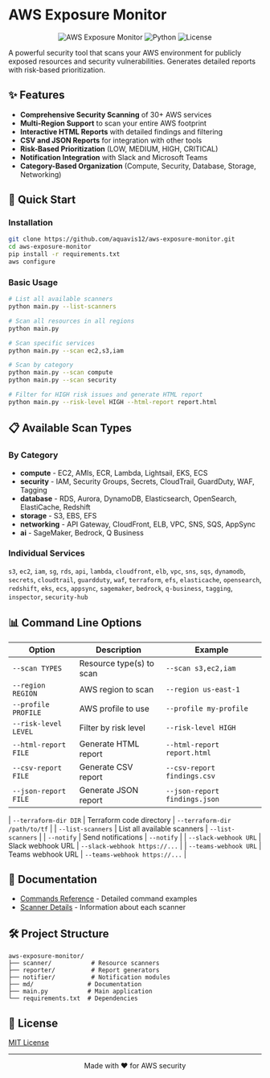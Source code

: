 # AWS Exposure Monitor

<div align="center">

![AWS Exposure Monitor](https://img.shields.io/badge/AWS-Security%20Monitoring-orange?style=for-the-badge&logo=amazon-aws)
![Python](https://img.shields.io/badge/Python-3.7+-blue?style=for-the-badge&logo=python)
![License](https://img.shields.io/badge/License-MIT-green?style=for-the-badge)

</div>

A powerful security tool that scans your AWS environment for publicly exposed resources and security vulnerabilities. Generates detailed reports with risk-based prioritization.

## ✨ Features

- **Comprehensive Security Scanning** of 30+ AWS services
- **Multi-Region Support** to scan your entire AWS footprint
- **Interactive HTML Reports** with detailed findings and filtering
- **CSV and JSON Reports** for integration with other tools
- **Risk-Based Prioritization** (LOW, MEDIUM, HIGH, CRITICAL)
- **Notification Integration** with Slack and Microsoft Teams
- **Category-Based Organization** (Compute, Security, Database, Storage, Networking)

## 🚀 Quick Start

### Installation

```bash
git clone https://github.com/aquavis12/aws-exposure-monitor.git
cd aws-exposure-monitor
pip install -r requirements.txt
aws configure
```

### Basic Usage

```bash
# List all available scanners
python main.py --list-scanners

# Scan all resources in all regions
python main.py

# Scan specific services
python main.py --scan ec2,s3,iam

# Scan by category
python main.py --scan compute
python main.py --scan security

# Filter for HIGH risk issues and generate HTML report
python main.py --risk-level HIGH --html-report report.html
```

## 📋 Available Scan Types

### By Category
- **compute** - EC2, AMIs, ECR, Lambda, Lightsail, EKS, ECS
- **security** - IAM, Security Groups, Secrets, CloudTrail, GuardDuty, WAF, Tagging
- **database** - RDS, Aurora, DynamoDB, Elasticsearch, OpenSearch, ElastiCache, Redshift
- **storage** - S3, EBS, EFS
- **networking** - API Gateway, CloudFront, ELB, VPC, SNS, SQS, AppSync
- **ai** - SageMaker, Bedrock, Q Business

### Individual Services
`s3`, `ec2`, `iam`, `sg`, `rds`, `api`, `lambda`, `cloudfront`, `elb`, `vpc`, `sns`, `sqs`, `dynamodb`, `secrets`, `cloudtrail`, `guardduty`, `waf`, `terraform`, `efs`, `elasticache`, `opensearch`, `redshift`, `eks`, `ecs`, `appsync`, `sagemaker`, `bedrock`, `q-business`, `tagging`, `inspector`, `security-hub`

## 📊 Command Line Options

| Option | Description | Example |
|--------|-------------|---------|
| `--scan TYPES` | Resource type(s) to scan | `--scan s3,ec2,iam` |
| `--region REGION` | AWS region to scan | `--region us-east-1` |
| `--profile PROFILE` | AWS profile to use | `--profile my-profile` |
| `--risk-level LEVEL` | Filter by risk level | `--risk-level HIGH` |
| `--html-report FILE` | Generate HTML report | `--html-report report.html` |
| `--csv-report FILE` | Generate CSV report | `--csv-report findings.csv` |
| `--json-report FILE` | Generate JSON report | `--json-report findings.json` |

| `--terraform-dir DIR` | Terraform code directory | `--terraform-dir /path/to/tf` |
| `--list-scanners` | List all available scanners | `--list-scanners` |
| `--notify` | Send notifications | `--notify` |
| `--slack-webhook URL` | Slack webhook URL | `--slack-webhook https://...` |
| `--teams-webhook URL` | Teams webhook URL | `--teams-webhook https://...` |



## 📝 Documentation

- [Commands Reference](md/commands.md) - Detailed command examples
- [Scanner Details](md/scanners.md) - Information about each scanner

## 🛠️ Project Structure

```
aws-exposure-monitor/
├── scanner/           # Resource scanners
├── reporter/          # Report generators
├── notifier/          # Notification modules
├── md/               # Documentation
├── main.py           # Main application
└── requirements.txt  # Dependencies
```

## 📝 License

[MIT License](LICENSE)

---

<div align="center">
  <p>Made with ❤️ for AWS security</p>
</div>